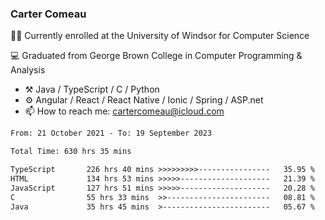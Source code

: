 ### Carter Comeau

🙋‍♂️ Currently enrolled at the University of Windsor for Computer Science

💻 Graduated from George Brown College in Computer Programming & Analysis

- ⚒️ Java / TypeScript / C / Python
- ⚙️ Angular / React / React Native / Ionic / Spring / ASP.net
- 📫 How to reach me: cartercomeau@icloud.com

<!--START_SECTION:waka-->

```txt
From: 21 October 2021 - To: 19 September 2023

Total Time: 630 hrs 35 mins

TypeScript       226 hrs 40 mins >>>>>>>>>----------------   35.95 %
HTML             134 hrs 53 mins >>>>>--------------------   21.39 %
JavaScript       127 hrs 51 mins >>>>>--------------------   20.28 %
C                55 hrs 33 mins  >>-----------------------   08.81 %
Java             35 hrs 45 mins  >------------------------   05.67 %
```

<!--END_SECTION:waka-->
